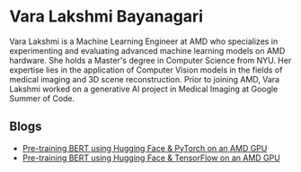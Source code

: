 <head>
  <meta charset="UTF-8">
  <meta name="description" content="Vara Lakshmi Bayanagari">
  <meta name="keywords" content="AMD GPU, MI300, MI250, ROCm, blog, contributor, blog author">
</head>

# Vara Lakshmi Bayanagari

Vara Lakshmi is a Machine Learning Engineer at AMD who specializes in experimenting and evaluating
advanced machine learning models on AMD hardware. She holds a Master's degree in Computer
Science from NYU. Her expertise lies in the application of Computer Vision models in the fields of
medical imaging and 3D scene reconstruction. Prior to joining AMD, Vara Lakshmi worked on a
generative AI project in Medical Imaging at Google Summer of Code.

## Blogs

* [Pre-training BERT using Hugging Face & PyTorch on an AMD GPU](../artificial-intelligence/002-bert-hg-pytorch/README.md)
* [Pre-training BERT using Hugging Face & TensorFlow on an AMD GPU](../artificial-intelligence/001-bert-hg-tf/README.md)
